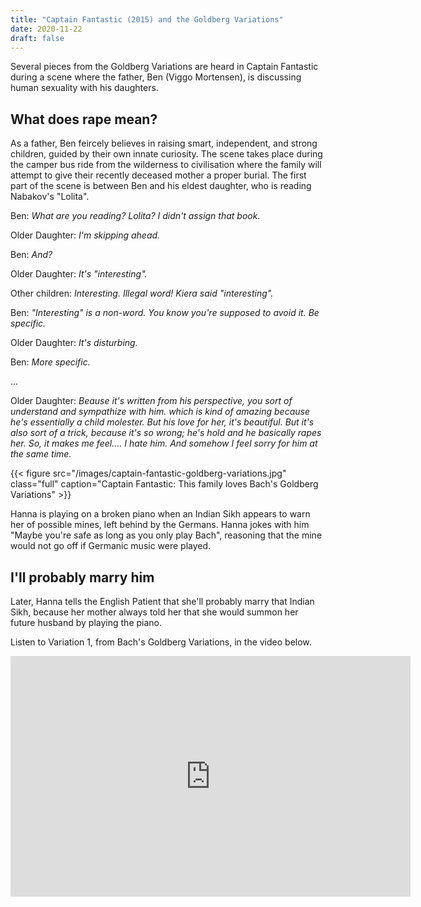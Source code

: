 ```yaml
---
title: "Captain Fantastic (2015) and the Goldberg Variations"
date: 2020-11-22
draft: false
---
```


Several pieces from the Goldberg Variations are heard in Captain Fantastic during a scene where the father, Ben (Viggo Mortensen), is discussing human sexuality with his daughters.

##  What does rape mean?

As a father, Ben feircely believes in raising smart, independent, and strong children, guided by their own innate curiosity. The scene takes place during the camper bus ride from the wilderness to civilisation where the family will attempt to give their recently deceased mother a proper burial. The first part of the scene is between Ben and his eldest daughter, who is reading Nabakov's "Lolita".

Ben: <cite>What are you reading? Lolita? I didn't assign that book.</cite>

Older Daughter: <cite>I'm skipping ahead.</cite>

Ben: <cite>And?</cite>

Older Daughter: <cite>It's "interesting".</cite>

 Other children: <cite>Interesting. Illegal word! Kiera said "interesting".</cite>
 
 Ben: <cite>"Interesting" is a non-word. You know you're supposed to avoid it. Be specific.</cite>
 
 Older Daughter: <cite>It's disturbing.</cite>
 
 Ben: <cite>More specific.</cite>
 
 ...
 
 Older Daughter: <cite>Beause it's written from his perspective, you sort of understand and sympathize with him. which is kind of amazing because he's essentially a child molester. But his love for her, it's beautiful. But it's also sort of a trick, because it's so wrong; he's hold and he basically rapes her. So, it makes me feel.... I hate him. And somehow I feel sorry for him at the same time.</cite>

{{< figure src="/images/captain-fantastic-goldberg-variations.jpg" class="full" caption="Captain Fantastic: This family loves Bach's Goldberg Variations" >}}

Hanna is playing on a broken piano when an Indian Sikh appears to warn her of possible mines, left behind by the Germans. Hanna jokes with him "Maybe you're safe as long as you only play Bach", reasoning that the mine would not go off if Germanic music were played.

## I'll probably marry him

Later, Hanna tells the English Patient that she'll probably marry that Indian Sikh, because her mother always told her that she would summon her future husband by playing the piano.

Listen to Variation 1, from Bach's Goldberg Variations, in the video below.

<iframe width="640" height="385" src="https://www.youtube.com/embed/15ezpwCHtJs?controls=0&start=300" frameborder="0" allow="accelerometer; autoplay; clipboard-write; encrypted-media; gyroscope; picture-in-picture" allowfullscreen></iframe>


